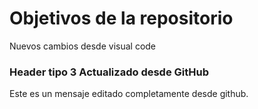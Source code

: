 # Objetivos de la repositorio

Nuevos cambios desde visual code

### Header tipo 3 Actualizado desde GitHub
Este es un mensaje editado completamente desde github.

